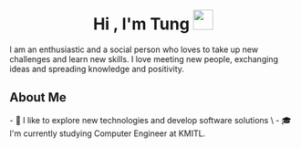 <h1 align="center">Hi , I'm Tung <img src="https://media.giphy.com/media/hvRJCLFzcasrR4ia7z/giphy.gif" width="35"></h1>
I am an enthusiastic and a social person who loves to take up new challenges and learn new skills. I love meeting new people, exchanging ideas and spreading knowledge and positivity.
<h2> About Me </h2>
- 🔭 I like to explore new technologies and develop software solutions \
- 🎓 I'm currently studying Computer Engineer at KMITL.
